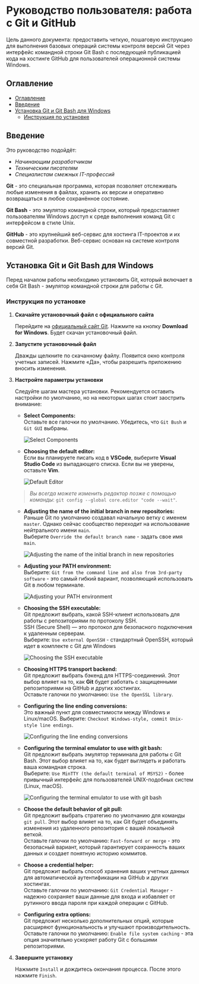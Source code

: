 # Руководство пользователя: работа с Git и GitHub

Цель данного документа: предоставить четкую, пошаговую инструкцию для выполнения базовых операций системы контроля версий Git через интерфейс командной строки Git Bash с последующей публикацией кода на хостинге GitHub для пользователей операционной системы Windows.

## Оглавление

- [Оглавление](#оглавление)
- [Введение](#введение)
- [Установка Git и Git Bash для Windows](#установка-git-и-git-bash-для-windows)
  - [Инструкция по установке](#инструкция-по-установке)

## Введение

Это руководство подойдёт:

* *Начинающим разработчикам*
* *Техническим писателям*
* *Специалистам смежных IT-профессий*

**Git** - это специальная программа, которая позволяет отслеживать любые изменения в файлах, хранить их версии и оперативно возвращаться в любое сохранённое состояние.

**Git Bash** - это эмулятор командной строки, который предоставляет пользователям Windows доступ к среде выполнения команд Git  с интерфейсом в стиле Unix.

**GitHub** - это крупнейший веб-сервис для хостинга IT-проектов и их совместной разработки. Веб-сервис основан на системе контроля версий Git.

## Установка Git и Git Bash для Windows

Перед началом работы необходимо установить Git, который включает в себя Git Bash - эмулятор командной строки для работы с Git.

### Инструкция по установке

1. **Скачайте установочный файл с официального сайта**
   
    Перейдите на [официальный сайт Git](https://git-scm.com/). Нажмите на кнопку **Download for Windows**. Будет скачан установочный файл.

2. **Запустите установочный файл**
   
   Дважды щелкните по скачанному файлу. Появится окно контроля учетных записей. Нажмите «Да», чтобы разрешить приложению вносить изменения.

3. **Настройте параметры установки**

    Следуйте шагам мастера установки. Рекомендуется оставить настройки по умолчанию, но на некоторых шагах стоит заострить внимание:
    * **Select Components:** </br> Оставьте все галочки по умолчанию. Убедитесь, что `Git Bush` и `Git GUI` выбраны.
  
      ![Select Components](/docs/img/SelectComponents.jpg)

    * **Choosing the default editor:**</br> Если вы планируете писать код в **VSCode**, выберите **Visual Studio Code** из выпадающего списка. Если вы не уверены, оставьте **Vim**.
  
      ![Default Editor](/docs/img/DefaultEditor.jpg)

    > *Вы всегда можете изменить редактор позже с помощью команды*:
    `git config --global core.editor "code --wait"`.
    * **Adjusting the name of the initial branch in new repositories:** </br>Раньше Git по умолчанию создавал начальную ветку с именем `master`. Однако сейчас сообщество переходит на использование нейтрального имени `main`.</br>Выберите `Override the default branch name` - задать свое имя `main`.

      ![Adjusting the name of the initial branch in new repositories](/docs/img/NameBranch.jpg)

    * **Adjusting your PATH environment:** </br> Выберите: `Git from the command line and also from 3rd-party software` - это самый гибкий вариант, позволяющий использовать Git в любом терминале.
  
      ![Adjusting your PATH environment](/docs/img/AdjustingEnvironme.jpg)
    * **Choosing the SSH executable:** </br> Git предложит выбрать, какой SSH-клиент использовать для работы с репозиториями по протоколу SSH. </br>SSH (Secure Shell) — это протокол для безопасного подключения к удаленным серверам.</br> Выберите: `Use external OpenSSH` - стандартный OpenSSH, который идет в комплекте с Git для Windows
  
      ![Choosing the SSH executable](/docs/img/ssh.jpg)

    * **Choosing HTTPS transport backend:** </br>  Git предложит выбрать бэкенд для HTTPS-соединений. Этот выбор влияет на то, как **Git** будет работать с защищенными репозиториями на GitHub и других хостингах. </br> Оставьте галочки по умолчанию: `Use the OpenSSL library`.
    * **Configuring the line ending conversions:** </br> Это важный пункт для совместимости между Windows и Linux/macOS. Выберите: `Checkout Windows-style, commit Unix-style line endings`.

      ![Configuring the line ending conversions](/docs/img/Configuring.jpg)

    * **Configuring the terminal emulator to use with git bash:**</br>Git предложит выбрать эмулятор терминала для работы с Git Bash. Этот выбор влияет на то, как будет выглядеть и работать ваша командная строка.</br> Выберите: `Use MinTTY (the default terminal of MSYS2)` - более привычный интерфейс для пользователей UNIX-подобных систем (Linux, macOS).
  
      ![Configuring the terminal emulator to use with git bash](/docs/img/ConfiguringEmulator.jpg)

    * **Choose the default behavior of git pull:** </br>Git предложит выбрать стратегию по умолчанию для команды `git pull`. Этот выбор влияет на то, как Git будет объединять изменения из удаленного репозитория с вашей локальной веткой.</br>
  Оставьте галочки по умолчанию: `Fast-forward or merge` - это безопасный вариант, который гарантирует сохранность ваших данных и создает понятную историю коммитов.
    * **Choose a credential helper:** </br>Git предложит выбрать способ хранения ваших учетных данных для автоматической аутентификации на GitHub и других хостингах.</br>
  Оставьте галочки по умолчанию: `Git Credential Manager` - надежно сохраняет ваши данные для входа и избавляет от рутинного ввода пароля при каждой операции с GitHub. 
    * **Configuring extra options:**</br>Git предложит несколько дополнительных опций, которые расширяют функциональность и улучшают производительность.</br>Оставьте галочки по умолчанию: `Enable file system caching` - эта опция значительно ускоряет работу Git с большими репозиториями.

4. **Завершите установку**

   Нажмите `Install` и дождитесь окончания процесса. После этого нажмите `Finish`.
  